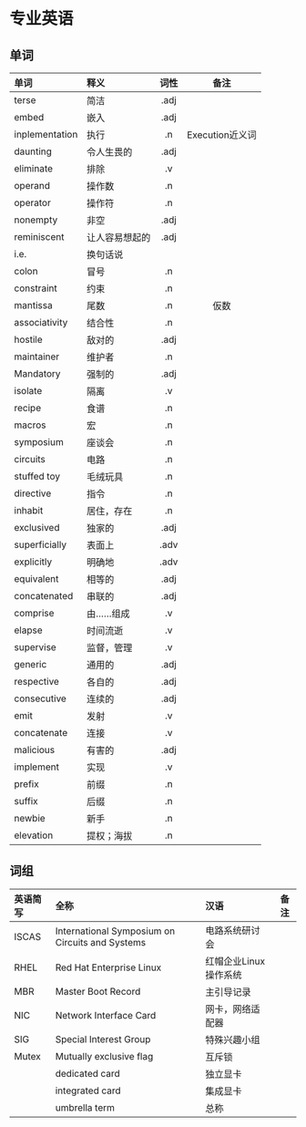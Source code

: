 
# 专业英语

## 单词

|单词|释义|词性|备注|
|:---|:---|:---:|:---:|
|terse|简洁|.adj|
|embed|嵌入|.adj|
|inplementation|执行|.n|Execution近义词|
|daunting|令人生畏的|.adj|
|eliminate|排除|.v|
|operand|操作数|.n|
|operator|操作符|.n|
|nonempty|非空|.adj|
|reminiscent|让人容易想起的|.adj|
|i.e.|换句话说||
|colon|冒号|.n|
|constraint|约束|.n|
|mantissa|尾数|.n|仮数|
|associativity|结合性|.n|
|hostile|敌对的|.adj|
|maintainer|维护者|.n|
|Mandatory|强制的|.adj|
|isolate|隔离|.v|
|recipe|食谱|.n|
|macros|宏|.n|
|symposium|座谈会|.n|
|circuits|电路|.n|
|stuffed toy|毛绒玩具|.n|
|directive|指令|.n|
|inhabit|居住，存在|.n|
|exclusived|独家的|.adj|
|superficially|表面上|.adv|
|explicitly|明确地|.adv|
|equivalent|相等的|.adj|
|concatenated|串联的|.adj|
|comprise|由……组成|.v|
|elapse|时间流逝|.v|
|supervise|监督，管理|.v|
|generic|通用的|.adj|
|respective|各自的|.adj|
|consecutive|连续的|.adj|
|emit|发射|.v|
|concatenate|连接|.v|
|malicious|有害的|.adj|
|implement|实现|.v|
|prefix|前缀|.n|
|suffix|后缀|.n|
|newbie|新手|.n|
|elevation|提权；海拔|.n|

## 词组

|英语简写|全称|汉语|备注|
|:---|:---|:---|---|
|ISCAS|International Symposium on Circuits and Systems|电路系统研讨会|
|RHEL|Red Hat Enterprise Linux|红帽企业Linux操作系统|
|MBR|Master Boot Record|主引导记录|
|NIC|Network Interface Card|网卡，网络适配器|
|SIG|Special Interest Group|特殊兴趣小组|
|Mutex|Mutually exclusive flag|互斥锁|
||dedicated card|独立显卡|
||integrated card|集成显卡|
||umbrella term|总称|
